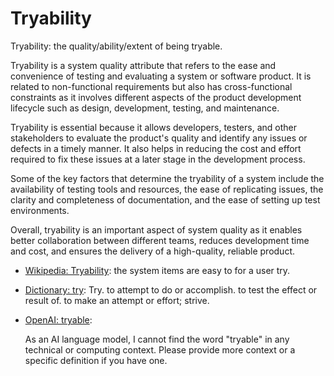 # Tryability

Tryability: the quality/ability/extent of being tryable.

<div data-chatgpt-prompt="explain tryability (system quality attribute, cross-functional constraint, non-functional requirement)">Tryability is a system quality attribute that refers to the ease and convenience of testing and evaluating a system or software product. It is related to non-functional requirements but also has cross-functional constraints as it involves different aspects of the product development lifecycle such as design, development, testing, and maintenance.

Tryability is essential because it allows developers, testers, and other stakeholders to evaluate the product's quality and identify any issues or defects in a timely manner. It also helps in reducing the cost and effort required to fix these issues at a later stage in the development process.

Some of the key factors that determine the tryability of a system include the availability of testing tools and resources, the ease of replicating issues, the clarity and completeness of documentation, and the ease of setting up test environments.

Overall, tryability is an important aspect of system quality as it enables better collaboration between different teams, reduces development time and cost, and ensures the delivery of a high-quality, reliable product.</div>

* [Wikipedia: Tryability](https://wikipedia.org/wiki/Tryability): the system items are easy to for a user try.

* [Dictionary: try](https://www.dictionary.com/browse/try): Try. to attempt to do or accomplish. to test the effect or result of. to make an attempt or effort; strive.

* [OpenAI: tryable](https:://openai.com): <div data-chatgpt-prompt="define tryable (computers and software)">As an AI language model, I cannot find the word "tryable" in any technical or computing context. Please provide more context or a specific definition if you have one.</div>
